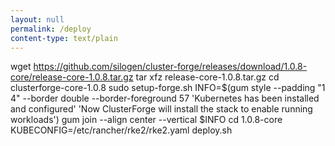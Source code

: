 ```yaml
---
layout: null
permalink: /deploy
content-type: text/plain
---
```

wget https://github.com/silogen/cluster-forge/releases/download/1.0.8-core/release-core-1.0.8.tar.gz
tar xfz release-core-1.0.8.tar.gz
cd clusterforge-core-1.0.8
sudo setup-forge.sh
INFO=$(gum style --padding "1 4" --border double --border-foreground 57 'Kubernetes has been installed and configured' 'Now ClusterForge will install the stack to enable running workloads')
gum join --align center --vertical $INFO
cd 1.0.8-core
KUBECONFIG=/etc/rancher/rke2/rke2.yaml deploy.sh